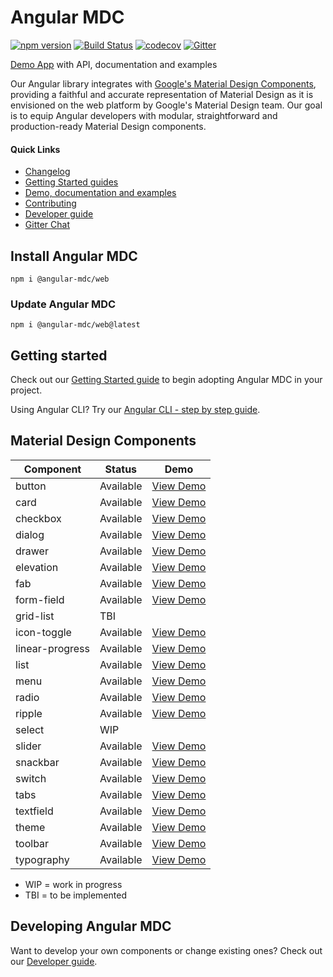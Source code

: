 # Angular MDC

[![npm version](https://badge.fury.io/js/%40angular-mdc%2Fweb.svg)](https://badge.fury.io/js/%40angular-mdc%2Fweb)
[![Build Status](https://travis-ci.org/trimox/angular-mdc-web.svg?branch=master)](https://travis-ci.org/trimox/angular-mdc-web)
[![codecov](https://codecov.io/gh/trimox/angular-mdc-web/branch/master/graph/badge.svg)](https://codecov.io/gh/trimox/angular-mdc-web)
[![Gitter](https://img.shields.io/gitter/room/nwjs/nw.js.svg)](https://gitter.im/angular-mdc/Lobby)

[Demo App](https://trimox.github.io/angular-mdc-web/) with API, documentation and examples

Our Angular library integrates with [Google's Material Design Components](https://material.io/components/), providing a faithful and accurate representation of Material Design as it is envisioned on the web platform by Google's Material Design team. Our goal is to equip Angular developers with modular, straightforward and production-ready Material Design components.

#### Quick Links
*  [Changelog](https://github.com/trimox/angular-mdc-web/blob/master/CHANGELOG.md)
*  [Getting Started guides](#getstarted)
*  [Demo, documentation and examples](https://trimox.github.io/angular-mdc-web/)
*  [Contributing](https://github.com/trimox/angular-mdc-web/blob/master/CONTRIBUTING.md)
*  [Developer guide](https://github.com/trimox/angular-mdc-web/blob/master/docs/developer.md)
*  [Gitter Chat](https://gitter.im/angular-mdc/Lobby)

## Install Angular MDC
```
npm i @angular-mdc/web
```

### Update Angular MDC
```
npm i @angular-mdc/web@latest
```

## <a name="getstarted"></a> Getting started
Check out our [Getting Started guide](https://github.com/trimox/angular-mdc-web/blob/master/docs/getting-started.md) to begin adopting  Angular MDC in your project.

Using Angular CLI? Try our [Angular CLI - step by step guide](https://github.com/trimox/angular-mdc-web/blob/master/docs/guide-angular-cli.md).

## Material Design Components
| Component  | Status  | Demo |
| ---------- | ------- | :------: |
| button | Available | [View Demo](https://trimox.github.io/angular-mdc-web/#/button-demo) |
| card | Available | [View Demo](https://trimox.github.io/angular-mdc-web/#/card-demo) |
| checkbox | Available | [View Demo](https://trimox.github.io/angular-mdc-web/#/checkbox-demo) |
| dialog | Available | [View Demo](https://trimox.github.io/angular-mdc-web/#/dialog-demo) |
| drawer | Available | [View Demo](https://trimox.github.io/angular-mdc-web/#/drawer-demo) |
| elevation | Available | [View Demo](https://trimox.github.io/angular-mdc-web/#/elevation-demo) |
| fab | Available | [View Demo](https://trimox.github.io/angular-mdc-web/#/fab-demo) |
| form-field | Available | [View Demo](https://trimox.github.io/angular-mdc-web/#/form-field-demo) |
| grid-list | TBI ||
| icon-toggle | Available | [View Demo](https://trimox.github.io/angular-mdc-web/#/icon-toggle-demo) |
| linear-progress | Available | [View Demo](https://trimox.github.io/angular-mdc-web/#/linear-progress-demo) |
| list | Available | [View Demo](https://trimox.github.io/angular-mdc-web/#/list-demo) |
| menu | Available | [View Demo](https://trimox.github.io/angular-mdc-web/#/menu-demo) |
| radio | Available | [View Demo](https://trimox.github.io/angular-mdc-web/#/radio-demo) |
| ripple | Available | [View Demo](https://trimox.github.io/angular-mdc-web/#/ripple-demo) |
| select | WIP ||
| slider | Available | [View Demo](https://trimox.github.io/angular-mdc-web/#/slider-demo) |
| snackbar | Available | [View Demo](https://trimox.github.io/angular-mdc-web/#/snackbar-demo) |
| switch | Available | [View Demo](https://trimox.github.io/angular-mdc-web/#/switch-demo) |
| tabs | Available | [View Demo](https://trimox.github.io/angular-mdc-web/#/tab-demo) |
| textfield | Available | [View Demo](https://trimox.github.io/angular-mdc-web/#/textfield-demo) |
| theme | Available | [View Demo](https://trimox.github.io/angular-mdc-web/#/theme-demo) |
| toolbar | Available | [View Demo](https://trimox.github.io/angular-mdc-web/#/toolbar-demo) |
| typography | Available | [View Demo](https://trimox.github.io/angular-mdc-web/#/typography-demo) |
* WIP = work in progress
* TBI = to be implemented

## Developing Angular MDC
Want to develop your own components or change existing ones? Check out our [Developer guide](https://github.com/trimox/angular-mdc-web/blob/master/docs/developer.md).
